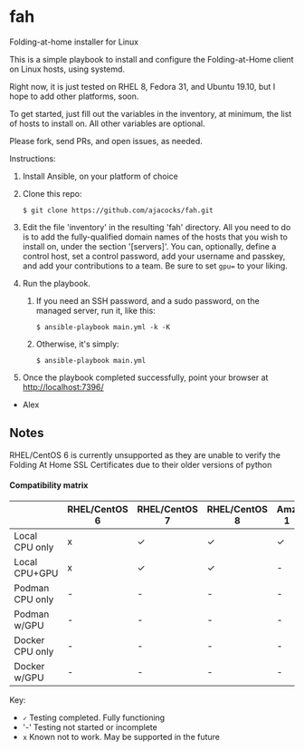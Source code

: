 # fah
Folding-at-home installer for Linux

This is a simple playbook to install and configure the Folding-at-Home client on Linux hosts, using systemd.

Right now, it is just tested on RHEL 8, Fedora 31, and Ubuntu 19.10, but I hope to add other platforms, soon.

To get started, just fill out the variables in the inventory, at minimum, the list of hosts to install on. All other variables are optional.

Please fork, send PRs, and open issues, as needed.

Instructions:

1) Install Ansible, on your platform of choice
2) Clone this repo:
   
   ```$ git clone https://github.com/ajacocks/fah.git```
   
3) Edit the file 'inventory' in the resulting 'fah' directory. All you need to do is to add the fully-qualified domain names of the hosts that you wish to install on, under the section '[servers]'. You can, optionally, define a control host, set a control password, add your username and passkey, and add your contributions to a team.
Be sure to set ```gpu=```  to your liking.

4) Run the playbook.
   1) If you need an SSH password, and a sudo password, on the managed server, run it, like this:
   
      ```$ ansible-playbook main.yml -k -K```

   2) Otherwise, it's simply:

      ```$ ansible-playbook main.yml```
5) Once the playbook completed successfully, point your browser at [http://localhost:7396/](http://localhost:7396/)

- Alex

## Notes

RHEL/CentOS 6 is currently unsupported as they are unable to verify the Folding At Home SSL Certificates due to their older versions of python

#### Compatibility matrix

|                 | RHEL/CentOS 6 | RHEL/CentOS 7 | RHEL/CentOS 8 | Amz 1 | Amz 2 | Fedora 31 | Fedora 30 | Debian 10 | Debian 9 | Ubuntu 18.04 |
|-----------------|---------------|---------------|---------------|-------|-------|-----------|-----------|-----------|----------|--------------|
| Local CPU only  | x             | ✓             | ✓             | ✓     | ✓     | -         | -         | ✓         | ✓        | ✓            |
| Local CPU+GPU   | x             | ✓             | ✓             | -     | -     | -         | -         | -         | -        | -            |
| Podman CPU only | -             | -             | -             | -     | -     | -         | -         | -         | -        | -            |
| Podman w/GPU    | -             | -             | -             | -     | -     | -         | -         | -         | -        | -            |
| Docker CPU only | -             | -             | -             | -     | -     | -         | -         | -         | -        | -            |
| Docker w/GPU    | -             | -             | -             | -     | -     | -         | -         | -         | -        | -            |

Key:

* `✓` Testing completed. Fully functioning
* '-' Testing not started or incomplete
* `x` Known not to work. May be supported in the future



